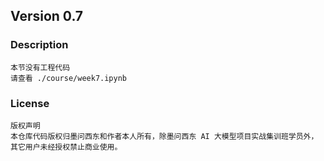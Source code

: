 ## Version 0.7

### Description
```
本节没有工程代码
请查看 ./course/week7.ipynb
```

### License
``` 
版权声明
本仓库代码版权归墨问西东和作者本人所有，除墨问西东 AI 大模型项目实战集训班学员外，其它用户未经授权禁止商业使用。
```